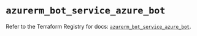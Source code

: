 # `azurerm_bot_service_azure_bot`

Refer to the Terraform Registry for docs: [`azurerm_bot_service_azure_bot`](https://registry.terraform.io/providers/hashicorp/azurerm/4.43.0/docs/resources/bot_service_azure_bot).
